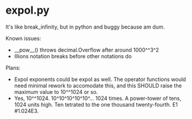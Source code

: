 # expol.py
It's like break_infinity, but in python and buggy because am dum.

Known issues:
- \_\_pow\_\_() throws decimal.Overflow after around 1000^^3^2
- Illions notation breaks before other notations do

Plans:
- Expol exponents could be expol as well. The operator functions would need minimal rework to accomodate this, and this SHOULD raise the maximum value to 10^^1024 or so.
 - Yes, 10^^1024. 10^10^10^10^10^... 1024 times. A power-tower of tens, 1024 units high. Ten tetrated to the one thousand twenty-fourth. E1 #1.024E3.
